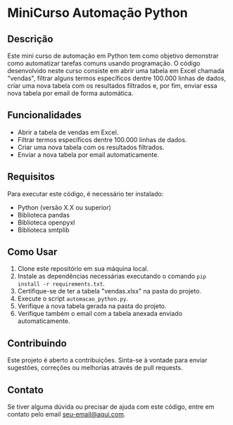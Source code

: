 # MiniCurso Automação Python

## Descrição
Este mini curso de automação em Python tem como objetivo demonstrar como automatizar tarefas comuns usando programação. O código desenvolvido neste curso consiste em abrir uma tabela em Excel chamada "vendas", filtrar alguns termos específicos dentre 100.000 linhas de dados, criar uma nova tabela com os resultados filtrados e, por fim, enviar essa nova tabela por email de forma automática.

## Funcionalidades
- Abrir a tabela de vendas em Excel.
- Filtrar termos específicos dentre 100.000 linhas de dados.
- Criar uma nova tabela com os resultados filtrados.
- Enviar a nova tabela por email automaticamente.

## Requisitos
Para executar este código, é necessário ter instalado:
- Python (versão X.X ou superior)
- Biblioteca pandas
- Biblioteca openpyxl
- Biblioteca smtplib

## Como Usar
1. Clone este repositório em sua máquina local.
2. Instale as dependências necessárias executando o comando `pip install -r requirements.txt`.
3. Certifique-se de ter a tabela "vendas.xlsx" na pasta do projeto.
4. Execute o script `automacao_python.py`.
5. Verifique a nova tabela gerada na pasta do projeto.
6. Verifique também o email com a tabela anexada enviado automaticamente.

## Contribuindo
Este projeto é aberto a contribuições. Sinta-se à vontade para enviar sugestões, correções ou melhorias através de pull requests.

## Contato
Se tiver alguma dúvida ou precisar de ajuda com este código, entre em contato pelo email [seu-email@aqui.com](mailto:kimadzn@gmail.com).
